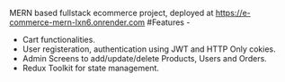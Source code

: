 MERN based fullstack ecommerce project, deployed at https://e-commerce-mern-lxn6.onrender.com
#Features -
* Cart functionalities.
* User registeration, authentication using JWT and HTTP Only cokies.
* Admin Screens to add/update/delete Products, Users and Orders.
* Redux Toolkit for state management.
